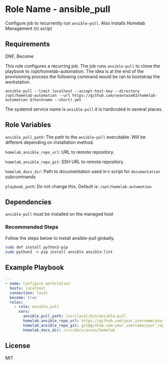 Role Name - ansible_pull
=========

Configure job to recurrently run `ansible-pull`. Also installs Homelab Management (`h`) script

Requirements
------------

DNF, Become

This role configures a recurring job. The job runs `ansible-pull` to clone the playbook to /opt/homelab-automation. The idea is at the end of the provisioning process the following command would be ran to bootstrap the workstation.

`ansible-pull --limit localhost --accept-host-key --directory /opt/homelab-automation --url https://github.com/seantwie03/homelab-automation $(hostname --short).yml`

The systemd service name is `ansible-pull` it is hardcoded in several places.

Role Variables
--------------

`ansible_pull_path`: The path to the `ansible-pull` executable. Will be different depending on installation method.

`homelab_ansible_repo_url`: URL to remote repository.

`homelab_ansible_repo_git`: SSH URL to remote repository.

`homelab_docs_dir`: Path to documentation used in `h` script for `documentation` subcommands

`playbook_path`: Do not change this. Default is: `/opt/homelab-automation`

Dependencies
------------

`ansible-pull` must be installed on the managed host

### Recommended Steps

Follow the steps below to install ansible-pull globally.

```sh
sudo dnf install python3-pip
sudo python3 -m pip install ansible ansible-lint
```

Example Playbook
----------------

```yml
---
- name: Configure workstation
  hosts: localhost
  connection: local
  become: true
  roles:
    - role: ansible_pull
      vars:
        ansible_pull_path: /usr/local/bin/ansible-pull
        homelab_ansible_repo_url: https://github.com/your_username/your_reponame
        homelab_ansible_repo_git: git@github.com:your_username/your_reponame.git
        homelab_docs_dir: /srv/docs/areas/homelab
```

License
-------

MIT

